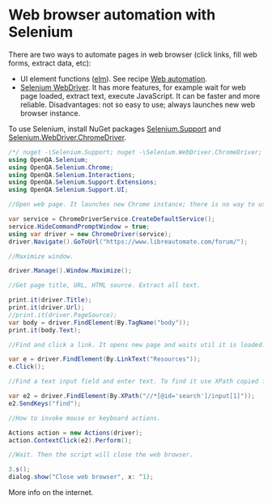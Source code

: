 # Web browser automation with Selenium
There are two ways to automate pages in web browser (click links, fill web forms, extract data, etc):
- UI element functions (<a href='/api/Au.elm.html'>elm</a>). See recipe <a href='Web automation, navigate, HTML attributes.md'>Web automation</a>.
- <a href='https://www.google.com/search?q=Selenium+WebDriver'>Selenium WebDriver</a>. It has more features, for example wait for web page loaded, extract text, execute JavaScript. It can be faster and more reliable. Disadvantages: not so easy to use; always launches new web browser instance.

To use Selenium, install NuGet packages <u title='Paste the underlined text in menu -> Tools -> NuGet'>Selenium.Support</u> and <u title='Paste the underlined text in menu -> Tools -> NuGet'>Selenium.WebDriver.ChromeDriver</u>.

```csharp
/*/ nuget -\Selenium.Support; nuget -\Selenium.WebDriver.ChromeDriver; /*/
using OpenQA.Selenium;
using OpenQA.Selenium.Chrome;
using OpenQA.Selenium.Interactions;
using OpenQA.Selenium.Support.Extensions;
using OpenQA.Selenium.Support.UI;

//Open web page. It launches new Chrome instance; there is no way to use an existing instance.

var service = ChromeDriverService.CreateDefaultService();
service.HideCommandPromptWindow = true;
using var driver = new ChromeDriver(service);
driver.Navigate().GoToUrl("https://www.libreautomate.com/forum/");

//Maximize window.

driver.Manage().Window.Maximize();

//Get page title, URL, HTML source. Extract all text.

print.it(driver.Title);
print.it(driver.Url);
//print.it(driver.PageSource);
var body = driver.FindElement(By.TagName("body"));
print.it(body.Text);

//Find and click a link. It opens new page and waits util it is loaded.

var e = driver.FindElement(By.LinkText("Resources"));
e.Click();

//Find a text input field and enter text. To find it use XPath copied from Chrome Developer Tools.

var e2 = driver.FindElement(By.XPath("//*[@id='search']/input[1]"));
e2.SendKeys("find");

//How to invoke mouse or keyboard actions.

Actions action = new Actions(driver);
action.ContextClick(e2).Perform();

//Wait. Then the script will close the web browser.

3.s();
dialog.show("Close web browser", x: ^1);
```

More info on the internet.
